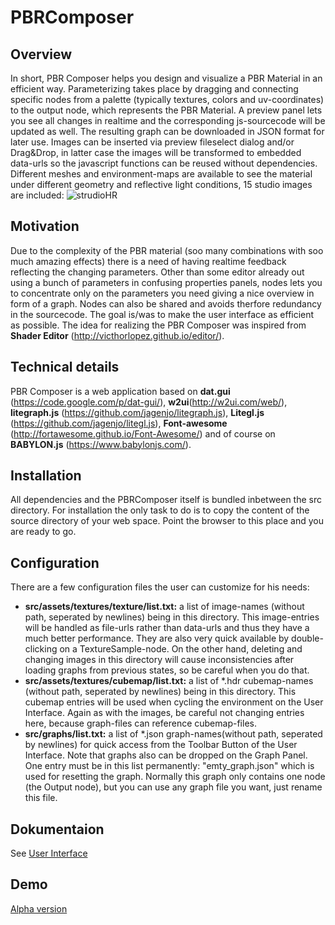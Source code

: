 # PBRComposer
## Overview
In short, PBR Composer helps you design and visualize a PBR Material in an efficient way. Parameterizing takes place by dragging and connecting specific nodes from a palette (typically textures, colors and uv-coordinates) to the output node, which represents the PBR Material. A preview panel lets you see all changes in realtime and the corresponding js-sourcecode will be updated as well. The resulting graph  can be downloaded in JSON format for later use. Images can be inserted via preview fileselect dialog and/or Drag&Drop, in latter case the images will be transformed to embedded data-urls so the javascript functions can be reused without dependencies. Different meshes and environment-maps are available to see the material under different geometry and reflective light conditions, 15 studio images are included:
![strudioHR](doc/images/studio_hr.jpg)

## Motivation
Due to the complexity of the PBR material (soo many combinations with soo much amazing effects) there is a need of having realtime feedback reflecting the changing parameters. Other than some editor already out using a bunch of parameters in confusing properties panels, nodes lets you to concentrate only on the parameters you need giving a nice overview in form of a graph. Nodes can also be shared and avoids therfore redundancy in the sourcecode. The goal is/was to make the user interface as efficient as possible. The idea for realizing the PBR Composer was inspired from **Shader Editor** (http://victhorlopez.github.io/editor/).
## Technical details
PBR Composer is a web application based on **dat.gui** (https://code.google.com/p/dat-gui/), **w2ui**(http://w2ui.com/web/), **litegraph.js** (https://github.com/jagenjo/litegraph.js), **Litegl.js** (https://github.com/jagenjo/litegl.js), **Font-awesome** (http://fortawesome.github.io/Font-Awesome/) and of course on **BABYLON.js** (https://www.babylonjs.com/). 
## Installation
All dependencies and the PBRComposer itself is bundled inbetween the src directory. For installation the only task to do is to copy the content of the source directory of your web space. Point the browser to this place and you are ready to go.
## Configuration
There are a few configuration files the user can customize for his needs:
* **src/assets/textures/texture/list.txt:** a list of image-names (without path, seperated by newlines) being in this directory. This image-entries will be handled as file-urls rather than data-urls and thus they have a much better performance. They are also very quick available by double-clicking on a TextureSample-node. On the other hand, deleting and changing images in this directory will cause inconsistencies after loading graphs from previous states, so be careful when you do that.
* **src/assets/textures/cubemap/list.txt:** a list of *.hdr cubemap-names (without path, seperated by newlines) being in this directory. This cubemap entries will be used when cycling the environment on the User Interface. Again as with the images, be careful not changing entries here, because graph-files can reference cubemap-files.
* **src/graphs/list.txt:** a list of *.json graph-names(without path, seperated by newlines) for quick access from the Toolbar Button of the User Interface. Note that graphs also can be dropped on the Graph Panel. One entry must be in this list permanently: "emty_graph.json" which is used for resetting the graph. Normally this graph only contains one node (the Output node), but you can use any graph file you want, just rename this file.
## Dokumentaion
See [User Interface](doc/README.md)
## Demo
[Alpha version](http://johann.langhofer.net/PBRComposer)
